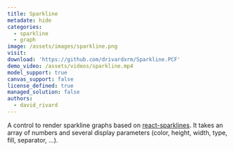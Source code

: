 ```yaml
---
title: Sparkline
metadate: hide
categories:
  - sparkline
  - graph
image: /assets/images/sparkline.png
visit: 
download: 'https://github.com/drivardxrm/Sparkline.PCF'
demo_video: /assets/videos/sparkline.mp4
model_support: true
canvas_support: false
license_defined: true
managed_solution: false
authors:
  - david_rivard
---
```


A control to render sparkline graphs based on <a target="_blank" href="http://borisyankov.github.io/react-sparklines/">react-sparklines</a>. It takes an array of numbers and several display parameters (color, height, width, type, fill, separator, ...).
